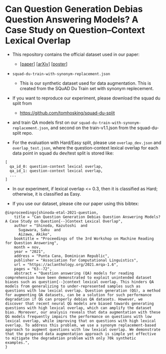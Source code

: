 # Can Question Generation Debias Question Answering Models? A Case Study on Question–Context Lexical Overlap

- This repository contains the official dataset used in our paper:
  - [[paper](https://aclanthology.org/2021.mrqa-1.6/)] [[arXiv](https://arxiv.org/abs/2109.11256)] [[poster](https://github.com/KazutoshiShinoda/slides/blob/master/MRQA2021.pdf)]


- `squad-du-train-with-synonym-replacement.json`
  - This is our synthetic dataset used for data augmentation. This is created from the SQuAD Du Train set with synonym replecement.

- If you want to reproduce our experiment, please download the squad du split from
  - https://github.com/tomhosking/squad-du-split
- and train QA models first on our `squad-du-train-with-synonym-replacement.json`, and second on the train-v1.1.json from the squad-du-split repo.

- For the evaluation with Hard/Easy split, please use `overlap_dev.json` and `overlap_test.json`, where the question-context lexical overlap for each data point in squad du dev/test split is stored like:

```
[
  qa_id_0: question-context lexical overlap,
  qa_id_1: question-context lexical overlap,
  ...
]
```

- In our experiment, if lexical overlap <= 0.3, then it is classified as Hard; otherwise, it is classified as Easy.

- If you use our dataset, please cite our paper using this bibtex:

```
@inproceedings{shinoda-etal-2021-question,
    title = "Can Question Generation Debias Question Answering Models? A Case Study on Question{--}Context Lexical Overlap",
    author = "Shinoda, Kazutoshi  and
      Sugawara, Saku  and
      Aizawa, Akiko",
    booktitle = "Proceedings of the 3rd Workshop on Machine Reading for Question Answering",
    month = nov,
    year = "2021",
    address = "Punta Cana, Dominican Republic",
    publisher = "Association for Computational Linguistics",
    url = "https://aclanthology.org/2021.mrqa-1.6",
    pages = "63--72",
    abstract = "Question answering (QA) models for reading comprehension have been demonstrated to exploit unintended dataset biases such as question{--}context lexical overlap. This hinders QA models from generalizing to under-represented samples such as questions with low lexical overlap. Question generation (QG), a method for augmenting QA datasets, can be a solution for such performance degradation if QG can properly debias QA datasets. However, we discover that recent neural QG models are biased towards generating questions with high lexical overlap, which can amplify the dataset bias. Moreover, our analysis reveals that data augmentation with these QG models frequently impairs the performance on questions with low lexical overlap, while improving that on questions with high lexical overlap. To address this problem, we use a synonym replacement-based approach to augment questions with low lexical overlap. We demonstrate that the proposed data augmentation approach is simple yet effective to mitigate the degradation problem with only 70k synthetic examples.",
}
```
